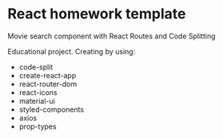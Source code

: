 # React homework template

Movie search component with React Routes and Code Splitting

Educational project. Creating by using:

- code-split
- create-react-app
- react-router-dom
- react-icons
- material-ui
- styled-components
- axios
- prop-types
